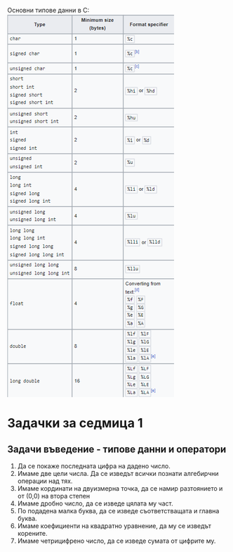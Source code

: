 Основни типове данни в C:
![data types](praktikum\week1\images\dataTypes.png)

# Задачки за седмица 1

## Задачи въведение - типове данни и оператори

1. Да се покаже последната цифра на дадено число.
2. Имаме две цели числа. Да се изведът всички познати алгебирчни операции над тях.
3. Имаме кординати на двуизмерна точка, да се намир разтоянието и от (0,0) на втора степен
4. Имаме дробно число, да се изведе цялата му част.
5. По подадена малка буква, да се изведе съответстващата и главна буква.
6. Имаме коефициенти на квадратно уравнение, да му се изведът корените.
7. Имаме четрицифрено число, да се изведе сумата от цифрите му.
